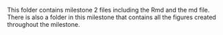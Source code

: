 This folder contains milestone 2 files including the Rmd and the md file. There is also a folder in this milestone that contains all the figures created throughout the milestone.
